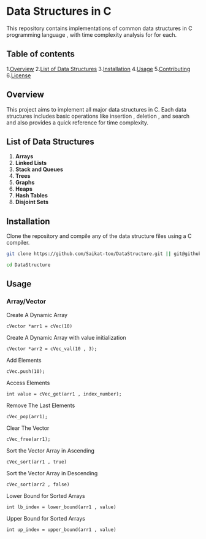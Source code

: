 # Data Structures in C 

This repository contains implementations of common data structures in C programming language , with time complexity analysis for for each.

## Table of contents

1.[Overview](#overview)
2.[List of Data Structures](#list-of-data-structures)
3.[Installation](#installation)
4.[Usage](#usage)
5.[Contributing](#contributing)
6.[License](#license)
 
## Overview

This project aims to implement all major data structures in C. Each data structures includes basic operations like insertion , deletion , and search and also provides a quick reference for time complexity.

## List of Data Structures

1. **Arrays**
2. **Linked Lists**
3. **Stack and Queues**
4. **Trees**
5. **Graphs**
6. **Heaps**
7. **Hash Tables**
8. **Disjoint Sets**

## Installation 

Clone the repository and compile any of the data structure files using a C compiler.

```bash
git clone https://github.com/Saikat-too/DataStructure.git || git@github.com:Saikat-too/DataStructure.git

cd DataStructure
```
## Usage

### Array/Vector
Create A Dynamic Array 
```
cVector *arr1 = cVec(10) 
```
Create A Dynamic Array with value initialization 

```
cVector *arr2 = cVec_val(10 , 3);

```
Add Elements

```
cVec.push(10);
```
Access Elements
```
int value = cVec_get(arr1 , index_number);
```
Remove The Last Elements
```
cVec_pop(arr1);
```
Clear The Vector 
```
cVec_free(arr1);
```
Sort the Vector Array in Ascending
```
cVec_sort(arr1 , true)
```
Sort the Vector Array in Descending 
```
cVec_sort(arr2 , false)
```
Lower Bound for Sorted Arrays
```
int lb_index = lower_bound(arr1 , value)
```
Upper Bound for Sorted Arrays 
```
int up_index = upper_bound(arr1 , value)
```

